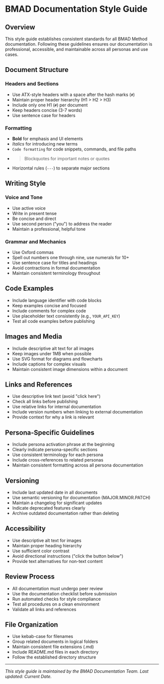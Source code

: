 # BMAD Documentation Style Guide

## Overview

This style guide establishes consistent standards for all BMAD Method documentation. Following these guidelines ensures our documentation is professional, accessible, and maintainable across all personas and use cases.

## Document Structure

### Headers and Sections

- Use ATX-style headers with a space after the hash marks (`#`)
- Maintain proper header hierarchy (H1 > H2 > H3)
- Include only one H1 (`#`) per document
- Keep headers concise (3-7 words)
- Use sentence case for headers

### Formatting

- **Bold** for emphasis and UI elements
- *Italics* for introducing new terms
- `Code formatting` for code snippets, commands, and file paths
- > Blockquotes for important notes or quotes
- Horizontal rules (`---`) to separate major sections

## Writing Style

### Voice and Tone

- Use active voice
- Write in present tense
- Be concise and direct
- Use second person ("you") to address the reader
- Maintain a professional, helpful tone

### Grammar and Mechanics

- Use Oxford commas
- Spell out numbers one through nine, use numerals for 10+
- Use sentence case for titles and headings
- Avoid contractions in formal documentation
- Maintain consistent terminology throughout

## Code Examples

- Include language identifier with code blocks
- Keep examples concise and focused
- Include comments for complex code
- Use placeholder text consistently (e.g., `YOUR_API_KEY`)
- Test all code examples before publishing

## Images and Media

- Include descriptive alt text for all images
- Keep images under 1MB when possible
- Use SVG format for diagrams and flowcharts
- Include captions for complex visuals
- Maintain consistent image dimensions within a document

## Links and References

- Use descriptive link text (avoid "click here")
- Check all links before publishing
- Use relative links for internal documentation
- Include version numbers when linking to external documentation
- Provide context for why a link is relevant

## Persona-Specific Guidelines

- Include persona activation phrase at the beginning
- Clearly indicate persona-specific sections
- Use consistent terminology for each persona
- Include cross-references to related personas
- Maintain consistent formatting across all persona documentation

## Versioning

- Include last updated date in all documents
- Use semantic versioning for documentation (MAJOR.MINOR.PATCH)
- Maintain a changelog for significant updates
- Indicate deprecated features clearly
- Archive outdated documentation rather than deleting

## Accessibility

- Use descriptive alt text for images
- Maintain proper heading hierarchy
- Use sufficient color contrast
- Avoid directional instructions ("click the button below")
- Provide text alternatives for non-text content

## Review Process

- All documentation must undergo peer review
- Use the documentation checklist before submission
- Run automated checks for style compliance
- Test all procedures on a clean environment
- Validate all links and references

## File Organization

- Use kebab-case for filenames
- Group related documents in logical folders
- Maintain consistent file extensions (.md)
- Include README.md files in each directory
- Follow the established directory structure

---

*This style guide is maintained by the BMAD Documentation Team. Last updated: Current Date.*
